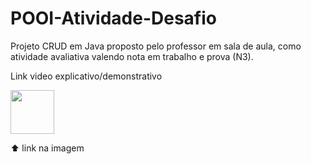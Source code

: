 # POOI-Atividade-Desafio
Projeto CRUD em Java proposto pelo professor em sala de aula, como atividade avaliativa valendo nota em trabalho e prova (N3).

Link video explicativo/demonstrativo   

<a href="https://drive.google.com/file/d/14NPApWICQ-QHCdMG2ZldVRapll2q3uEn/view?usp=sharing" target="_blank"><img src="https://user-images.githubusercontent.com/79888115/176251129-0e1217f8-25b0-46e4-a00d-d8b8645e6275.png" width="70" height="70" target="_blank"></a>


 ⬆️ link na imagem 

